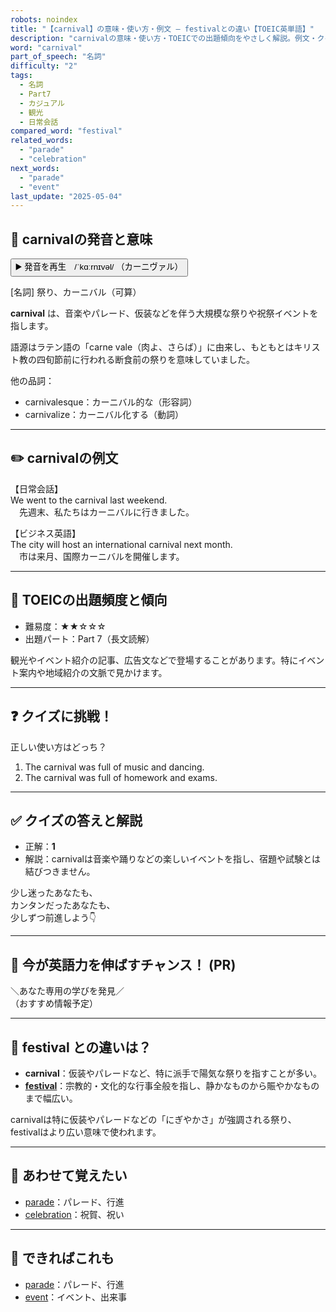 ```yaml
---
robots: noindex
title: "【carnival】の意味・使い方・例文 ― festivalとの違い【TOEIC英単語】"
description: "carnivalの意味・使い方・TOEICでの出題傾向をやさしく解説。例文・クイズ付きでfestivalとの違いもわかりやすく学べます。"
word: "carnival"
part_of_speech: "名詞"
difficulty: "2"
tags:
  - 名詞
  - Part7
  - カジュアル
  - 観光
  - 日常会話
compared_word: "festival"
related_words:
  - "parade"
  - "celebration"
next_words:
  - "parade"
  - "event"
last_update: "2025-05-04"
---
```


## 🔰 carnivalの発音と意味

<button class="play-audio" onclick="playTTS('carnival')">
  <span class="play-audio-main">
    ▶️ 発音を再生　/ˈkɑːrnɪvəl/
  </span>
  <span class="play-audio-sub">
    （カーニヴァル）
  </span>
</button>

[名詞] 祭り、カーニバル（可算）

**carnival** は、音楽やパレード、仮装などを伴う大規模な祭りや祝祭イベントを指します。

語源はラテン語の「carne vale（肉よ、さらば）」に由来し、もともとはキリスト教の四旬節前に行われる断食前の祭りを意味していました。

他の品詞：  
- carnivalesque：カーニバル的な（形容詞）
- carnivalize：カーニバル化する（動詞）

---

## ✏️ carnivalの例文

【日常会話】  
We went to the carnival last weekend.  
　先週末、私たちはカーニバルに行きました。

【ビジネス英語】  
The city will host an international carnival next month.  
　市は来月、国際カーニバルを開催します。

---

## 🎯 TOEICの出題頻度と傾向

- 難易度：★★☆☆☆
- 出題パート：Part 7（長文読解）

観光やイベント紹介の記事、広告文などで登場することがあります。特にイベント案内や地域紹介の文脈で見かけます。

---

## ❓ クイズに挑戦！

正しい使い方はどっち？

1. The carnival was full of music and dancing.  
2. The carnival was full of homework and exams.

---

## ✅ クイズの答えと解説

- 正解：**1**
- 解説：carnivalは音楽や踊りなどの楽しいイベントを指し、宿題や試験とは結びつきません。

少し迷ったあなたも、  
カンタンだったあなたも、  
少しずつ前進しよう👇️

---

## 🚀 今が英語力を伸ばすチャンス！ (PR)

<div class="info-center">
＼あなた専用の学びを発見／<br>  
（おすすめ情報予定）
</div>

---

## 🤔  festival との違いは？

- **carnival**：仮装やパレードなど、特に派手で陽気な祭りを指すことが多い。
- **[festival](/festival)**：宗教的・文化的な行事全般を指し、静かなものから賑やかなものまで幅広い。

carnivalは特に仮装やパレードなどの「にぎやかさ」が強調される祭り、festivalはより広い意味で使われます。

---

## 🧩 あわせて覚えたい

- [parade](/parade)：パレード、行進
- [celebration](/celebration)：祝賀、祝い

---

## 📖 できればこれも

- [parade](/parade)：パレード、行進
- [event](/event)：イベント、出来事

<!-- cvid: aid05_bid22 -->
